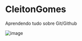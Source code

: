 # CleitonGomes
Aprendendo tudo sobre Git/Github

![image](https://github.com/user-attachments/assets/03a425ff-06eb-45aa-a9b2-6cfac16df092)




